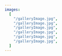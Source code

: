 ```yaml
---
images:
  [
    "/galleryImage.jpg",
    "/galleryImage.jpg",
    "/galleryImage.jpg",
    "/galleryImage.jpg",
    "/galleryImage.jpg",
    "/galleryImage.jpg",
  ]
---
```

